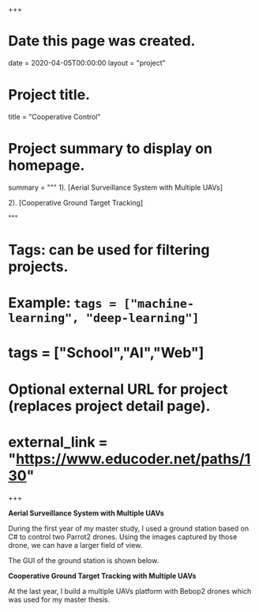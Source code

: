 +++
# Date this page was created.
date = 2020-04-05T00:00:00
layout = "project"

# Project title.
title = "Cooperative Control"

# Project summary to display on homepage.
summary = """
 1). [Aerial Surveillance System with Multiple UAVs]
 
 2). [Cooperative Ground Target Tracking]
 
 """

# Tags: can be used for filtering projects.
# Example: `tags = ["machine-learning", "deep-learning"]`
# tags = ["School","AI","Web"]

# Optional external URL for project (replaces project detail page).
# external_link = "https://www.educoder.net/paths/130"
+++
<br>

**Aerial Surveillance System with Multiple UAVs**

During the first year of my master study, I used a ground station based on C# to control two Parrot2 drones. Using the images captured by those drone, we can have a larger field of view.

The GUI of the ground station is shown below.

**Cooperative Ground Target Tracking with Multiple UAVs**

At the last year, I build a multiple UAVs platform with Bebop2 drones which was used for my master thesis.
